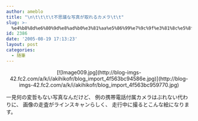 ```yaml
---
author: ameblo
title: "\n\t\t\t\t不思議な写真が取れるカメラ\t\t"
slug: >-
  %e4%b8%8d%e6%80%9d%e8%ad%b0%e3%81%aa%e5%86%99%e7%9c%9f%e3%81%8c%e5%8f%96%e3%82%8c%e3%82%8b%e3%82%ab%e3%83%a1%e3%83%a9
id: 2386
date: '2005-08-19 17:13:23'
layout: post
categories:
  - 随筆
---
```


<div align="center">[![Image009.jpg](http://blog-imgs-42.fc2.com/a/k/i/akihikofr/blog_import_4f563bc94586e.jpg)](http://blog-imgs-42.fc2.com/a/k/i/akihikofr/blog_import_4f563bc959770.jpg)</div>

一見何の変哲もない写真なんだけど、 例の携帯電話付属カメラはぶれない代わりに、 画像の走査がラインスキャンらしく、 走行中に撮るとこんな絵になります。